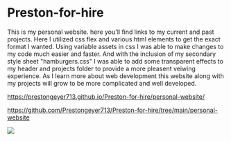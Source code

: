 # Preston-for-hire

This is my personal website. here you'll find links to my current and past projects. Here I utilized css flex and various html elements to get the exact format I wanted. Using variable assets in css I was able to make changes to my code much easier and faster. And with the inclusion of my secondary style sheet "hamburgers.css" I was able to add some transparent effects to my header and projects folder to provide a more pleasent veiwing experience. As I learn more about web development this website along with my projects will grow to be more complicated and well developed. 

https://prestongeyer713.github.io/Preston-for-hire/personal-website/

https://github.com/Prestongeyer713/Preston-for-hire/tree/main/personal-website

<img src="gofullpage.jpg">
